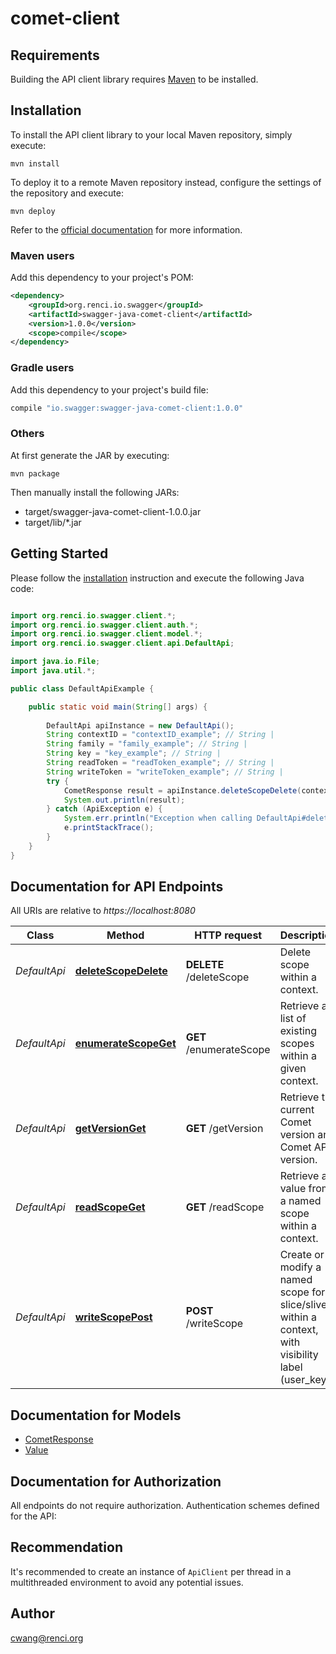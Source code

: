 # comet-client

## Requirements

Building the API client library requires [Maven](https://maven.apache.org/) to be installed.

## Installation

To install the API client library to your local Maven repository, simply execute:

```shell
mvn install
```

To deploy it to a remote Maven repository instead, configure the settings of the repository and execute:

```shell
mvn deploy
```

Refer to the [official documentation](https://maven.apache.org/plugins/maven-deploy-plugin/usage.html) for more information.

### Maven users

Add this dependency to your project's POM:

```xml
<dependency>
    <groupId>org.renci.io.swagger</groupId>
    <artifactId>swagger-java-comet-client</artifactId>
    <version>1.0.0</version>
    <scope>compile</scope>
</dependency>
```

### Gradle users

Add this dependency to your project's build file:

```groovy
compile "io.swagger:swagger-java-comet-client:1.0.0"
```

### Others

At first generate the JAR by executing:

    mvn package

Then manually install the following JARs:

* target/swagger-java-comet-client-1.0.0.jar
* target/lib/*.jar

## Getting Started

Please follow the [installation](#installation) instruction and execute the following Java code:

```java

import org.renci.io.swagger.client.*;
import org.renci.io.swagger.client.auth.*;
import org.renci.io.swagger.client.model.*;
import org.renci.io.swagger.client.api.DefaultApi;

import java.io.File;
import java.util.*;

public class DefaultApiExample {

    public static void main(String[] args) {
        
        DefaultApi apiInstance = new DefaultApi();
        String contextID = "contextID_example"; // String | 
        String family = "family_example"; // String | 
        String key = "key_example"; // String | 
        String readToken = "readToken_example"; // String | 
        String writeToken = "writeToken_example"; // String | 
        try {
            CometResponse result = apiInstance.deleteScopeDelete(contextID, family, key, readToken, writeToken);
            System.out.println(result);
        } catch (ApiException e) {
            System.err.println("Exception when calling DefaultApi#deleteScopeDelete");
            e.printStackTrace();
        }
    }
}

```

## Documentation for API Endpoints

All URIs are relative to *https://localhost:8080*

Class | Method | HTTP request | Description
------------ | ------------- | ------------- | -------------
*DefaultApi* | [**deleteScopeDelete**](docs/DefaultApi.md#deleteScopeDelete) | **DELETE** /deleteScope | Delete scope within a context.  
*DefaultApi* | [**enumerateScopeGet**](docs/DefaultApi.md#enumerateScopeGet) | **GET** /enumerateScope | Retrieve a list of existing scopes within a given context.   
*DefaultApi* | [**getVersionGet**](docs/DefaultApi.md#getVersionGet) | **GET** /getVersion | Retrieve the current Comet version and Comet API version. 
*DefaultApi* | [**readScopeGet**](docs/DefaultApi.md#readScopeGet) | **GET** /readScope | Retrieve a value from a named scope within a context.  
*DefaultApi* | [**writeScopePost**](docs/DefaultApi.md#writeScopePost) | **POST** /writeScope | Create or modify a named scope for slice/sliver within a context, with visibility label (user_key | comet_admin): 


## Documentation for Models

 - [CometResponse](docs/CometResponse.md)
 - [Value](docs/Value.md)


## Documentation for Authorization

All endpoints do not require authorization.
Authentication schemes defined for the API:

## Recommendation

It's recommended to create an instance of `ApiClient` per thread in a multithreaded environment to avoid any potential issues.

## Author

cwang@renci.org

